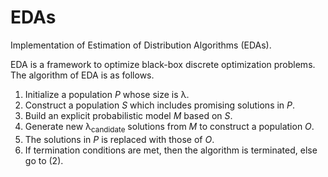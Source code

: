 # EDAs
Implementation of Estimation of Distribution Algorithms (EDAs).

EDA is a framework to optimize black-box discrete optimization problems.  
The algorithm of EDA is as follows.
1. Initialize a population *P* whose size is &lambda;.
2. Construct a population *S* which includes promising solutions in *P*.
3. Build an explicit probabilistic model *M* based on *S*.
4. Generate new &lambda;<sub>candidate</sub> solutions from *M* to construct a population *O*.
5. The solutions in *P* is replaced with those of *O*.
6. If termination conditions are met, then the algorithm is terminated, else go to (2).
